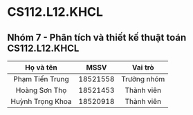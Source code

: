 # CS112.L12.KHCL
## Nhóm 7 - Phân tích và thiết kế thuật toán CS112.L12.KHCL
  |       **Họ và tên**      |       **MSSV**       |  **Vai trò**  |
  | :------------:|:-------------:|:-----:|
  |     Phạm Tiến Trung      |      18521558        |   Trưởng nhóm |
  |     Hoàng Sơn Thọ        |      18521453        |   Thành viên  |
  |     Huỳnh Trọng Khoa     |      18520918        |   Thành viên  |
